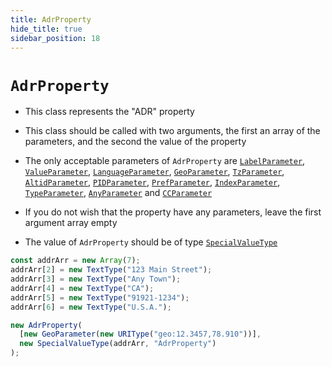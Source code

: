 ```yaml
---
title: AdrProperty
hide_title: true
sidebar_position: 18
---
```


# `AdrProperty`

- This class represents the "ADR" property

- This class should be called with two arguments, the first an array of the parameters, and the second the value of the property

- The only acceptable parameters of `AdrProperty` are [`LabelParameter`](/documentation/parameters/labelparameter), [`ValueParameter`](/documentation/parameters/valueparameter), [`LanguageParameter`](/documentation/parameters/languageparameter), [`GeoParameter`](/documentation/parameters/geoparameter), [`TzParameter`](/documentation/parameters/tzparameter), [`AltidParameter`](/documentation/parameters/altidparameter), [`PIDParameter`](/documentation/parameters/pidparameter), [`PrefParameter`](/documentation/parameters/prefparameter), [`IndexParameter`](/documentation/parameters/indexparameter), [`TypeParameter`](/documentation/parameters/typeparameter), [`AnyParameter`](/documentation/parameters/anyparameter) and [`CCParameter`](/documentation/parameters/ccparameter)

- If you do not wish that the property have any parameters, leave the first argument array empty

- The value of `AdrProperty` should be of type [`SpecialValueType`](/documentation/values/specialvaluetype)

```js
const addrArr = new Array(7);
addrArr[2] = new TextType("123 Main Street");
addrArr[3] = new TextType("Any Town");
addrArr[4] = new TextType("CA");
addrArr[5] = new TextType("91921-1234");
addrArr[6] = new TextType("U.S.A.");

new AdrProperty(
  [new GeoParameter(new URIType("geo:12.3457,78.910"))],
  new SpecialValueType(addrArr, "AdrProperty")
);
```
